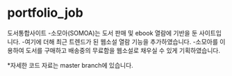 # portfolio_job
도서통합사이트
-소모아(SOMOA)는 도서 판매 및 ebook 열람에 기반을 둔 사이트입니다.
-여기에 더해 최근 트렌드가 된 웹소설 열람 기능을 추가하였습니다.
-소모아를 이용하여 도서를 구매하고 배송중의 무료함을 웹소설로 채우실 수 있게 기획하였습니다.

*자세한 코드 자료는 master branch에 있습니다.
